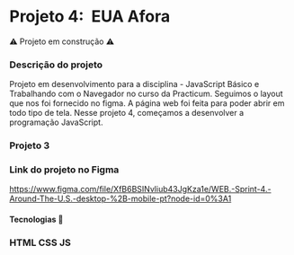# Projeto 4:  EUA Afora

:warning: Projeto em construção :warning:

### Descrição do projeto

Projeto em desenvolvimento para a disciplina - JavaScript Básico e Trabalhando com o Navegador no curso da Practicum.
Seguimos o layout que nos foi fornecido no figma.
A página web foi feita para poder abrir em todo tipo de tela.
Nesse projeto 4, começamos a desenvolver a programação JavaScript.

### Projeto 3

### Link do projeto no Figma

https://www.figma.com/file/XfB6BSINvliub43JgKza1e/WEB.-Sprint-4.-Around-The-U.S.-desktop-%2B-mobile-pt?node-id=0%3A1

#### Tecnologias :microscope:

### HTML CSS JS
